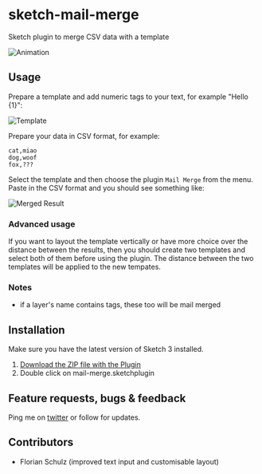 # sketch-mail-merge

Sketch plugin to merge CSV data with a template

![Animation](https://raw.githubusercontent.com/kumo/sketch-mail-merge/master/docs/animation.gif)

## Usage

Prepare a template and add numeric tags to your text, for example "Hello {1}":

![Template](https://raw.githubusercontent.com/kumo/sketch-mail-merge/master/docs/template.png)

Prepare your data in CSV format, for example:

```
cat,miao
dog,woof
fox,???
```

Select the template and then choose the plugin `Mail Merge` from the menu. Paste in the CSV format and you should see something like:

![Merged Result](https://raw.githubusercontent.com/kumo/sketch-mail-merge/master/docs/merged-result.png)

### Advanced usage

If you want to layout the template vertically or have more choice over the distance between the results, then you should create two templates and select both of them before using the plugin. The distance between the two templates will be applied to the new tempates.

### Notes

- if a layer's name contains tags, these too will be mail merged

## Installation

Make sure you have the latest version of Sketch 3 installed.

1. [Download the ZIP file with the Plugin](https://github.com/kumo/sketch-mail-merge/archive/master.zip)
2. Double click on mail-merge.sketchplugin

## Feature requests, bugs & feedback

Ping me on [twitter](http://twitter.com/kumo) or follow for updates.

## Contributors

- Florian Schulz (improved text input and customisable layout)
